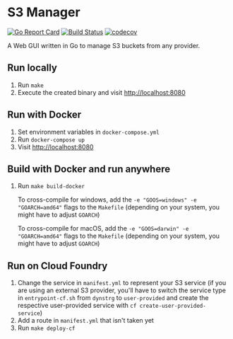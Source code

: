 # S3 Manager

[![Go Report Card](https://goreportcard.com/badge/github.com/mastertinner/s3manager)](https://goreportcard.com/report/github.com/mastertinner/s3manager)
[![Build Status](https://travis-ci.org/mastertinner/s3manager.svg?branch=master)](https://travis-ci.org/mastertinner/s3manager)
[![codecov](https://codecov.io/gh/mastertinner/s3manager/branch/master/graph/badge.svg)](https://codecov.io/gh/mastertinner/s3manager)

A Web GUI written in Go to manage S3 buckets from any provider.

## Run locally

1. Run `make`
1. Execute the created binary and visit <http://localhost:8080>

## Run with Docker

1. Set environment variables in `docker-compose.yml`
1. Run `docker-compose up`
1. Visit <http://localhost:8080>

## Build with Docker and run anywhere

1. Run `make build-docker`

   To cross-compile for windows, add the `-e "GOOS=windows" -e "GOARCH=amd64"` flags to the `Makefile` (depending on your system, you might have to adjust `GOARCH`)

   To cross-compile for macOS, add the `-e "GOOS=darwin" -e "GOARCH=amd64"` flags to the `Makefile` (depending on your system, you might have to adjust `GOARCH`)

## Run on Cloud Foundry

1. Change the service in `manifest.yml` to represent your S3 service (if you are using an external S3 provider, you'll have to switch the service type in `entrypoint-cf.sh` from `dynstrg` to `user-provided` and create the respective user-provided service with `cf create-user-provided-service`)
1. Add a route in `manifest.yml` that isn't taken yet
1. Run `make deploy-cf`
